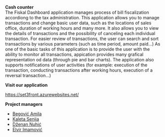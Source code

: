 **Cash counter**  
The Fiskal Dashboard application manages process of bill fiscalization accordiong to the tax administration.
This application allows you to manage transactions and change basic user data, such as the locations of sales office, duration of working hours and many more.
It also allows you to view the details of transactions and the possibility of canceling each individual transaction.
For easier review of transactions, the user can search and sort transactions by various parameters (such as time period, amount paid...)
As one of the basic tasks of this application is to provide the user with the ability to monitor all transactions, appication provides many grafical representation od data
(through pie and bar charts). 
The application also supports notifications of user activities (for example: execution of the transaction, conducting transactions after working hours, execution of a reversal transaction...)

**Visit our application**

https://set3front.azurewebsites.net/

**Project managers**
- [Begović Amila](https://github.com/abegovic6)  
- [Kaleta Senija](https://github.com/Senija)  
- [Dženan Nuhić](https://github.com/dnuhic)  
- [Elvir Imamović](https://github.com/eimamovic2)   
